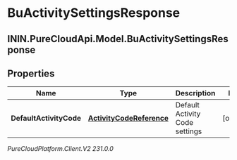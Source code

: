 # BuActivitySettingsResponse

## ININ.PureCloudApi.Model.BuActivitySettingsResponse

## Properties

|Name | Type | Description | Notes|
|------------ | ------------- | ------------- | -------------|
| **DefaultActivityCode** | [**ActivityCodeReference**](ActivityCodeReference) | Default Activity Code settings | [optional] |



_PureCloudPlatform.Client.V2 231.0.0_
